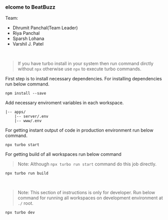 ### elcome to **BeatBuzz**

Team:

-   Dhrumit Panchal(Team Leader)
-   Riya Panchal
-   Sparsh Lohana
-   Varshil J. Patel

<br />

> If you have turbo install in your system then run command dirctly without `npx` otherwise use `npx` to execute turbo commands.

First step is to install necessary dependencies.
For installing dependencies run below command.

```
npm install --save
```

Add necessary enviroment variables in each workspace.

```
|-- apps/
    |-- server/.env
    |-- www/.env
```

For getting instant output of code in production environment run below command.

```
npx turbo start
```

For getting build of all workspaces run below command

> Note: Although `npx turbo run start` command do this job directly.

```
npx turbo run build
```

<br />

> Note: This section of instructions is only for developer.
> Run below command for running all workspaces on development environment at `./` root.

```
npx turbo dev
```
